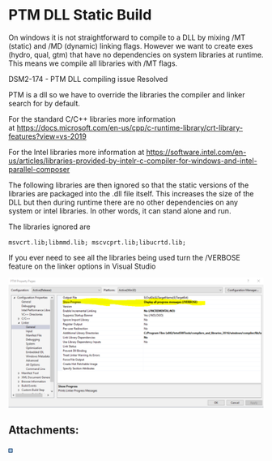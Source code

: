 # PTM DLL Static Build

On windows it is not straightforward to compile to a DLL by mixing /MT
(static) and /MD (dynamic) linking flags. However we want to create exes
(hydro, qual, gtm) that have no dependencies on system libraries at
runtime. This means we compile all libraries with /MT flags.

DSM2-174 - PTM DLL compiling issue Resolved

PTM is a dll so we have to override the libraries the compiler and
linker search for by default.

For the standard C/C++ libraries more information at <a
href="https://docs.microsoft.com/en-us/cpp/c-runtime-library/crt-library-features?view=vs-2019"
rel="nofollow">https://docs.microsoft.com/en-us/cpp/c-runtime-library/crt-library-features?view=vs-2019</a>

For the Intel libraries more information at <a
href="https://software.intel.com/en-us/articles/libraries-provided-by-intelr-c-compiler-for-windows-and-intel-parallel-composer"
rel="nofollow">https://software.intel.com/en-us/articles/libraries-provided-by-intelr-c-compiler-for-windows-and-intel-parallel-composer</a>

The following libraries are then ignored so that the static versions of
the libraries are packaged into the .dll file itself. This increases the
size of the DLL but then during runtime there are no other dependencies
on any system or intel libraries. In other words, it can stand alone and
run.

The libraries ignored are 

    msvcrt.lib;libmmd.lib; mscvcprt.lib;libucrtd.lib;

  

  

If you ever need to see all the libraries being used turn the /VERBOSE
feature on the linker options in Visual Studio

![PTM DLL Static Build Figure 1](../attachments/PTM_DLL_StaticBuild_Figure1.png)

## Attachments:

![Bullet Blue Icon](../attachments/Bullet_Blue_Icon.gif)
